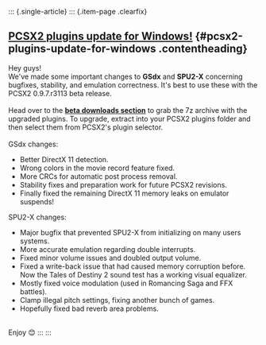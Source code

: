 ::: {.single-article}
::: {.item-page .clearfix}
## [PCSX2 plugins update for Windows!](/107-pcsx2-plugins-update-for-windows.html) {#pcsx2-plugins-update-for-windows .contentheading}

Hey guys!\
We\'ve made some important changes to **GSdx** and **SPU2-X** concerning
bugfixes, stability, and emulation correctness. It\'s best to use these
with the PCSX2 0.9.7.r3113 beta release.\
\
Head over to the [**beta downloads
section**](/download/viewcategory/35-pcsx2-v0-9-7-beta.html) to grab the
7z archive with the upgraded plugins. To upgrade, extract into your
PCSX2 plugins folder and then select them from PCSX2\'s plugin
selector.\
\
GSdx changes:

-   Better DirectX 11 detection.
-   Wrong colors in the movie record feature fixed.
-   More CRCs for automatic post process removal.
-   Stability fixes and preparation work for future PCSX2 revisions.
-   Finally fixed the remaining DirectX 11 memory leaks on emulator
    suspends!

SPU2-X changes:

-   Major bugfix that prevented SPU2-X from initializing on many users
    systems.
-   More accurate emulation regarding double interrupts.
-   Fixed minor volume issues and doubled output volume.
-   Fixed a write-back issue that had caused memory corruption before.\
    Now the Tales of Destiny 2 sound test has a working visual
    equalizer.
-   Mostly fixed voice modulation (used in Romancing Saga and FFX
    battles).
-   Clamp illegal pitch settings, fixing another bunch of games.
-   Hopefully fixed bad reverb area problems.

\
Enjoy
😊
:::
:::
